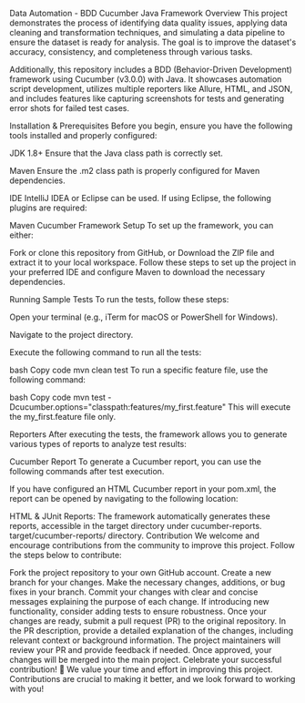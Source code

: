 Data Automation - BDD Cucumber Java Framework
Overview
This project demonstrates the process of identifying data quality issues, applying data cleaning and transformation techniques, and simulating a data pipeline to ensure the dataset is ready for analysis. The goal is to improve the dataset's accuracy, consistency, and completeness through various tasks.

Additionally, this repository includes a BDD (Behavior-Driven Development) framework using Cucumber (v3.0.0) with Java. It showcases automation script development, utilizes multiple reporters like Allure, HTML, and JSON, and includes features like capturing screenshots for tests and generating error shots for failed test cases.

Installation & Prerequisites
Before you begin, ensure you have the following tools installed and properly configured:

JDK 1.8+
Ensure that the Java class path is correctly set.

Maven
Ensure the .m2 class path is properly configured for Maven dependencies.

IDE
IntelliJ IDEA or Eclipse can be used. If using Eclipse, the following plugins are required:

Maven
Cucumber
Framework Setup
To set up the framework, you can either:

Fork or clone this repository from GitHub, or
Download the ZIP file and extract it to your local workspace.
Follow these steps to set up the project in your preferred IDE and configure Maven to download the necessary dependencies.

Running Sample Tests
To run the tests, follow these steps:

Open your terminal (e.g., iTerm for macOS or PowerShell for Windows).

Navigate to the project directory.

Execute the following command to run all the tests:

bash
Copy code
mvn clean test
To run a specific feature file, use the following command:

bash
Copy code
mvn test -Dcucumber.options="classpath:features/my_first.feature"
This will execute the my_first.feature file only.

Reporters
After executing the tests, the framework allows you to generate various types of reports to analyze test results:

Cucumber Report
To generate a Cucumber report, you can use the following commands after test execution.

If you have configured an HTML Cucumber report in your pom.xml, the report can be opened by navigating to the following location:

HTML & JUnit Reports: The framework automatically generates these reports, accessible in the target directory under cucumber-reports.
target/cucumber-reports/ directory.
Contribution
We welcome and encourage contributions from the community to improve this project. Follow the steps below to contribute:

Fork the project repository to your own GitHub account.
Create a new branch for your changes.
Make the necessary changes, additions, or bug fixes in your branch.
Commit your changes with clear and concise messages explaining the purpose of each change.
If introducing new functionality, consider adding tests to ensure robustness.
Once your changes are ready, submit a pull request (PR) to the original repository.
In the PR description, provide a detailed explanation of the changes, including relevant context or background information.
The project maintainers will review your PR and provide feedback if needed.
Once approved, your changes will be merged into the main project.
Celebrate your successful contribution! 🎉
We value your time and effort in improving this project. Contributions are crucial to making it better, and we look forward to working with you!

